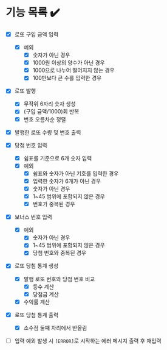 # 기능 목록 ✔️

- [x] 로또 구입 금액 입력
  - [x] 예외
    - [x] 숫자가 아닌 경우
    - [x] 1000원 이상의 양수가 아닌 경우
    - [x] 1000으로 나누어 떨어지지 않는 경우
    - [x] 100만보다 큰 수를 입력한 경우

- [x] 로또 발행
  - [x] 무작위 6자리 숫자 생성
  - [x] (구입 금액/1000)회 반복
  - [x] 번호 오름차순 정렬

- [x] 발행한 로또 수량 및 번호 출력

- [x] 당첨 번호 입력
  - [x] 쉼표를 기준으로 6개 숫자 입력
  - [x] 예외
    - [x] 쉼표와 숫자가 아닌 기호를 입력한 경우 
    - [x] 입력한 숫자가 6개가 아닌 경우
    - [x] 숫자가 아닌 경우
    - [x] 1~45 범위에 포함되지 않은 경우
    - [x] 번호가 중복된 경우

- [x] 보너스 번호 입력
  - [x] 예외
    - [x] 숫자가 아닌 경우
    - [x] 1~45 범위에 포함되지 않은 경우
    - [x] 당첨 번호와 중복된 경우

- [x] 로또 당첨 통계 생성
  - [x] 발행 로또 번호와 당첨 번호 비교
    - [x] 등수 계산
    - [x] 당첨금 계산
  - [x] 수익률 계산

- [x] 로또 당첨 통계 출력
  - [x] 소수점 둘째 자리에서 반올림

- [ ] 입력 예외 발생 시 `[ERROR]`로 시작하는 에러 메시지 출력 후 재입력
